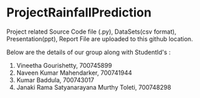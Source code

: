 # ProjectRainfallPrediction

Project related Source Code file (.py), DataSets(csv format), Presentation(ppt), Report File are uploaded to this github location.

Below are the details of our group along with StudentId's :

1. Vineetha Gourishetty, 700745899
2. Naveen Kumar Mahendarker, 700741944
3. Kumar Baddula, 700743017
4. Janaki Rama Satyanarayana Murthy Toleti, 700748298
